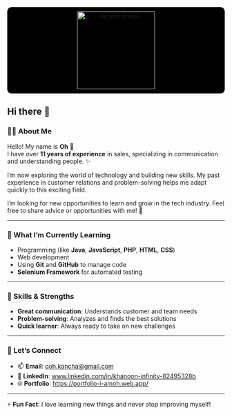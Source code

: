 <div align="center" style="background-color: black; padding: 10px; border-radius: 10px;">

  <img src="https://cdn.pixabay.com/photo/2016/10/02/19/51/chip-1710300_1280.png" alt="Header Image" width="180"/>

  
</div>


## Hi there 👋

### 👩‍💻 About Me  
Hello! My name is **Oh** 🎉  
I have over **11 years of experience** in sales, specializing in communication and understanding people. ✨  

I’m now exploring the world of technology and building new skills. My past experience in customer relations and problem-solving helps me adapt quickly to this exciting field.  

I’m looking for new opportunities to learn and grow in the tech industry. Feel free to share advice or opportunities with me! 🙏  

---

### 🌱 What I’m Currently Learning  
- Programming (like **Java**, **JavaScript**, **PHP**, **HTML**, **CSS**)  
- Web development  
- Using **Git** and **GitHub** to manage code  
- **Selenium Framework** for automated testing  

---

### 💬 Skills & Strengths  
- **Great communication**: Understands customer and team needs  
- **Problem-solving**: Analyzes and finds the best solutions  
- **Quick learner**: Always ready to take on new challenges  

---

### 🤝 Let’s Connect  
- 📫 **Email**: [ooh.kancha@gmail.com](mailto:ooh.kancha@gmail.com)  
- 💼 **LinkedIn**: www.linkedin.com/in/khanoon-infinity-82495328b
- 🌐 **Portfolio**: https://portfolio-i-amoh.web.app/

---

⚡ **Fun Fact**: I love learning new things and never stop improving myself!
